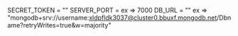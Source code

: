 SECRET_TOKEN = ""
SERVER_PORT = ex => 7000
DB_URL = "" ex => "mongodb+srv://username:xldpfldk3037@cluster0.bbuxf.mongodb.net/Dbname?retryWrites=true&w=majority"
